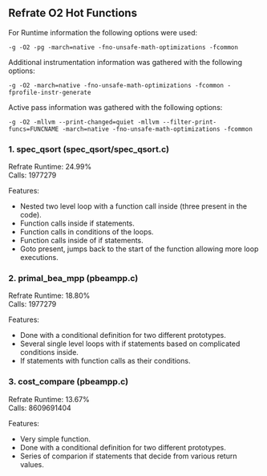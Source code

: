 ## Refrate O2 Hot Functions

For Runtime information the following options were used:
```
-g -O2 -pg -march=native -fno-unsafe-math-optimizations -fcommon
```

Additional instrumentation information was gathered with the following options:
```
-g -O2 -march=native -fno-unsafe-math-optimizations -fcommon -fprofile-instr-generate
```

Active pass information was gathered with the following options:
```
-g -O2 -mllvm --print-changed=quiet -mllvm --filter-print-funcs=FUNCNAME -march=native -fno-unsafe-math-optimizations -fcommon
```

### 1. spec_qsort (spec_qsort/spec_qsort.c)
Refrate Runtime: 24.99% \
Calls: 1977279

Features:
- Nested two level loop with a function call inside (three present in the code).
- Function calls inside if statements.
- Function calls in conditions of the loops.
- Function calls inside of if statements.
- Goto present, jumps back to the start of the function allowing more loop executions.

### 2. primal_bea_mpp (pbeampp.c)
Refrate Runtime: 18.80% \
Calls: 1977279

Features:
- Done with a conditional definition for two different prototypes.
- Several single level loops with if statements based on complicated conditions inside.
- If statements with function calls as their conditions.

### 3. cost_compare (pbeampp.c)
Refrate Runtime: 13.67% \
Calls: 8609691404

Features:
- Very simple function.
- Done with a conditional definition for two different prototypes.
- Series of comparion if statements that decide from various return values.
